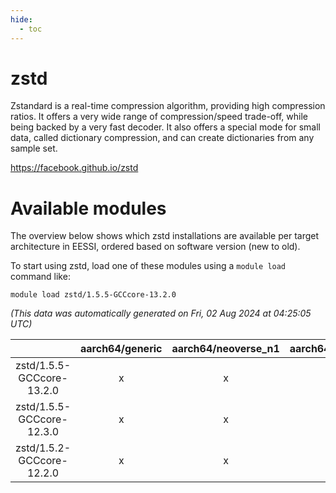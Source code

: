 ```yaml
---
hide:
  - toc
---
```


zstd
====


Zstandard is a real-time compression algorithm, providing high compression ratios. It offers a very wide range of compression/speed trade-off, while being backed by a very fast decoder. It also offers a special mode for small data, called dictionary compression, and can create dictionaries from any sample set.

https://facebook.github.io/zstd
# Available modules


The overview below shows which zstd installations are available per target architecture in EESSI, ordered based on software version (new to old).

To start using zstd, load one of these modules using a `module load` command like:

```shell
module load zstd/1.5.5-GCCcore-13.2.0
```

*(This data was automatically generated on Fri, 02 Aug 2024 at 04:25:05 UTC)*  

| |aarch64/generic|aarch64/neoverse_n1|aarch64/neoverse_v1|x86_64/generic|x86_64/amd/zen2|x86_64/amd/zen3|x86_64/amd/zen4|x86_64/intel/haswell|x86_64/intel/skylake_avx512|
| :---: | :---: | :---: | :---: | :---: | :---: | :---: | :---: | :---: | :---: |
|zstd/1.5.5-GCCcore-13.2.0|x|x|x|x|x|x|x|x|x|
|zstd/1.5.5-GCCcore-12.3.0|x|x|x|x|x|x|x|x|x|
|zstd/1.5.2-GCCcore-12.2.0|x|x|x|x|x|x|-|x|x|
